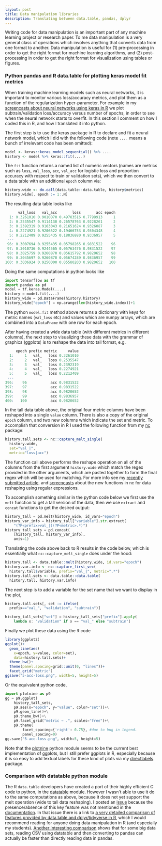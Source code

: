 ```yaml
---
layout: post
title: Data manipulation libraries
description: Translating between data.table, pandas, dplyr
---
```


Writing code for data manipulation is an important part of any machine
learning project or research paper. To me data manipulation is a very
general class of operations which involves anything that converts data
from one format to another. Data manipulation is useful for (1)
pre-processing in order to get the right format for machine learning
algorithms, and (2) post-processing in order to get the right format
for visualization using tables or figures.

### Python pandas and R data.table for plotting keras model fit metrics

When training machine learning models such as neural networks, it is
important to monitor various loss/accuracy metrics, and plot them as a
function of the regularization hyper-parameter. For example in my
[screencasts about neural networks using keras in
R](https://www.youtube.com/playlist?list=PLwc48KSH3D1PYdSd_27USy-WFAHJIfQTK)
we plot subtrain/validation loss/accuracy versus number of epochs, in
order to see when the neural network starts to overfit. In this
section I comment on how I coded this in R, and how I translated it
into python.

The first step is to use the keras package in R to declare and fit a
neural network model, which I did with the following code (note `....`
means a bunch of irrelevant code has been omitted):

```r
model <- keras::keras_model_sequential() %>% ....
history <- model %>% keras::fit(....)
```

The `fit` function returns a named list of numeric vectors (names are
metrics such as `loss`, `val_loss`, `acc`, `val_acc` for logistic loss
and proportion accuracy with respect to train or validation sets),
which we then convert to a data table with an additional `epoch`
column via:

```r
history.wide <- do.call(data.table::data.table, history$metrics)
history.wide[, epoch := 1:.N]
```

The resulting data table looks like

```r
      val_loss   val_acc       loss       acc epoch
  1: 0.3261010 0.9010870 0.49783516 0.7798913     1
  2: 0.2535547 0.9114130 0.26578763 0.9228261     2
  3: 0.2392319 0.9163043 0.21651624 0.9326087     3
  4: 0.2274921 0.9206522 0.19466753 0.9304348     4
  5: 0.2212409 0.9255435 0.18036880 0.9336957     5
 ---                                               
 96: 0.3007694 0.9255435 0.05798265 0.9831522    96
 97: 0.3010736 0.9244565 0.05763476 0.9831522    97
 98: 0.3025759 0.9260870 0.05615792 0.9820652    98
 99: 0.3045697 0.9260870 0.05674289 0.9836957    99
100: 0.3036924 0.9250000 0.05580203 0.9820652   100
```

Doing the same computations in python looks like

```py
import tensorflow as tf
import pandas as pd
model = tf.keras.Model(....)
history = model.fit(....)
history_wide = pd.DataFrame(history.history)
history_wide["epoch"] = np.arange(len(history_wide.index))+1
```

The python `model.fit` method above returns a dictionary with keys for
metric names (`val_loss` etc) and values which are numpy arrays, which
are combined into a `DataFrame` with one row for each epoch. 

After having created a wide data table (with different metrics in
different columns), the next step to visualizing these data with the
grammar of graphics (ggplots) is to reshape the data into tall format,
e.g.

```r
     epoch prefix metric     value
  1:     1   val_   loss 0.3261010
  2:     2   val_   loss 0.2535547
  3:     3   val_   loss 0.2392319
  4:     4   val_   loss 0.2274921
  5:     5   val_   loss 0.2212409
 ---                              
396:    96           acc 0.9831522
397:    97           acc 0.9831522
398:    98           acc 0.9820652
399:    99           acc 0.9836957
400:   100           acc 0.9820652
```

In the tall data table above, the original four metric columns have
been reshaped into a single `value` column. There is also a copy of
the original `epoch` column, and two new columns which indicate the
set and metric. To accomplish that conversion in R I used the
following function from my
[nc](https://cloud.r-project.org/web/packages/nc/) package:

```r
history.tall.sets <- nc::capture_melt_single(
  history.wide,
  set="val_|",
  metric="loss|acc")
```

The function call above performs the reshape operation on all of the
columns from the first argument `history.wide` which match the regex
provided in the other arguments, which are pasted together to form the
final regex which will be used for matching. For more info see my
[recently submitted article](https://github.com/tdhock/nc-article/raw/master/RJwrapper.pdf). 
and [screencasts](https://www.youtube.com/playlist?list=PLwc48KSH3D1P8R7470s0lgcUObJLEXSSO)
about the new functions in nc for data
reshaping using regular
expressions.

To accomplish something similar in the python code below we first use
the `melt` function to get a tall version of the data, then we use
`extract` and `concat` functions to get the desired output:

```py
history_tall = pd.melt(history_wide, id_vars="epoch")
history_var_info = history_tall["variable"].str.extract(
    "(?P<prefix>val_|)(?P<metric>.*)")
history_tall_sets = pd.concat(
    [history_tall, history_var_info],
    axis=1)
```

Translating the code above back to R results in the code below, which
is essentially what `nc::capture_melt_single` does under the hood:

```r
history.tall <- data.table::melt(history.wide, id.vars="epoch")
history.var.info <- nc::capture_first_vec(
  history.tall$variable, prefix="val_|", metric=".*")
history.tall.sets <- data.table::data.table(
  history.tall, history.var.info)
```

The next step is to add a variable for the set name that we want to
display in the plot,

```r
history.tall.sets[, set := ifelse(
  prefix=="val_", "validation", "subtrain")]
```

```py
history_tall_sets["set"] = history_tall_sets["prefix"].apply(
    lambda x: "validation" if x == "val_" else "subtrain")
```

Finally we plot these data using the R code

```r
library(ggplot2)
ggplot()+
  geom_line(aes(
    x=epoch, y=value, color=set),
    data=history.tall.sets)+
  theme_bw()+
  theme(panel.spacing=grid::unit(0, "lines"))+
  facet_grid("metric")
ggsave("5-acc-loss.png", width=5, height=5)
```

Or the equivalent python code,

```py
import plotnine as p9
gg = p9.ggplot(
    history_tall_sets,
    p9.aes(x="epoch", y="value", color="set"))+\
    p9.geom_line()+\
    p9.theme_bw()+\
    p9.facet_grid("metric ~ .", scales="free")+\
    p9.theme(
        facet_spacing={'right': 0.75}, #due to bug in legend.
        panel_spacing=0)
gg.save("5-acc-loss.png", width=5, height=5)
```

Note that the [plotnine](https://github.com/has2k1/plotnine) python
module seems to be the current best implementation of ggplots, but I
still prefer ggplots in R, especially because it is so easy to add
textual labels for these kind of plots via my
[directlabels](http://directlabels.r-forge.r-project.org/docs/lineplot/posfuns/last.polygons.html)
package.

### Comparison with datatable python module

The R `data.table` developers have created a port of their highly
efficient C code to python, in the
[datatable](https://github.com/h2oai/datatable) module. However I
wasn't able to use it do to the same computations as above, because it
does not yet support the melt operation (wide to tall data
reshaping). I posted an
[issue](https://github.com/h2oai/datatable/issues/2400) because the
presence/absence of this key feature was not mentioned in the
[documentation](https://datatable.readthedocs.io/en/v0.10.1/quick-start.html). In
that issue there is a link to [a very detailed comparison of features
provided by data.table and dplyr/tidyverse in
R](https://atrebas.github.io/post/2019-03-03-datatable-dplyr/), which
I would recommend reading for anyone doing data manipulation in R (and
especially my students). [Another interesting
comparison](https://towardsdatascience.com/an-overview-of-pythons-datatable-package-5d3a97394ee9)
shows that for some big data sets, reading CSV using datatable and
then converting to pandas can actually be faster than directly reading
data in pandas. 

